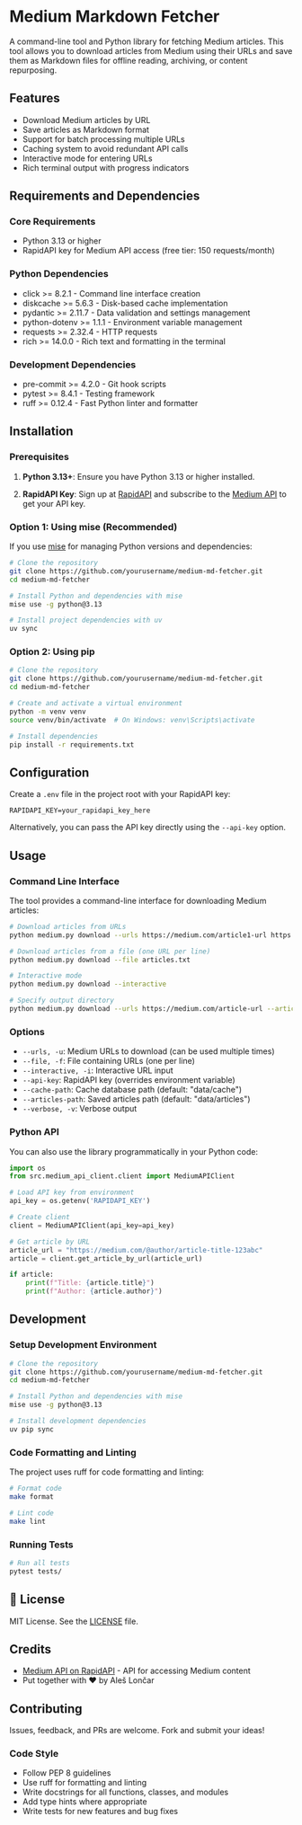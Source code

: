 # Medium Markdown Fetcher

A command-line tool and Python library for fetching Medium articles. This tool allows you to download articles from Medium using their URLs and save them as Markdown files for offline reading, archiving, or content repurposing.

## Features

- Download Medium articles by URL
- Save articles as Markdown format
- Support for batch processing multiple URLs
- Caching system to avoid redundant API calls
- Interactive mode for entering URLs
- Rich terminal output with progress indicators

## Requirements and Dependencies

### Core Requirements

- Python 3.13 or higher
- RapidAPI key for Medium API access (free tier: 150 requests/month)

### Python Dependencies

- click >= 8.2.1 - Command line interface creation
- diskcache >= 5.6.3 - Disk-based cache implementation
- pydantic >= 2.11.7 - Data validation and settings management
- python-dotenv >= 1.1.1 - Environment variable management
- requests >= 2.32.4 - HTTP requests
- rich >= 14.0.0 - Rich text and formatting in the terminal

### Development Dependencies

- pre-commit >= 4.2.0 - Git hook scripts
- pytest >= 8.4.1 - Testing framework
- ruff >= 0.12.4 - Fast Python linter and formatter

## Installation

### Prerequisites

1. **Python 3.13+**: Ensure you have Python 3.13 or higher installed.

2. **RapidAPI Key**: Sign up at [RapidAPI](https://rapidapi.com/) and subscribe to the [Medium API](https://rapidapi.com/nishujain199719-vgIfuFHZxVZ/api/medium2) to get your API key.

### Option 1: Using mise (Recommended)

If you use [mise](https://mise.jdx.dev/) for managing Python versions and dependencies:

```bash
# Clone the repository
git clone https://github.com/yourusername/medium-md-fetcher.git
cd medium-md-fetcher

# Install Python and dependencies with mise
mise use -g python@3.13

# Install project dependencies with uv
uv sync
```

### Option 2: Using pip

```bash
# Clone the repository
git clone https://github.com/yourusername/medium-md-fetcher.git
cd medium-md-fetcher

# Create and activate a virtual environment
python -m venv venv
source venv/bin/activate  # On Windows: venv\Scripts\activate

# Install dependencies
pip install -r requirements.txt
```

## Configuration

Create a `.env` file in the project root with your RapidAPI key:

```
RAPIDAPI_KEY=your_rapidapi_key_here
```

Alternatively, you can pass the API key directly using the `--api-key` option.

## Usage

### Command Line Interface

The tool provides a command-line interface for downloading Medium articles:

```bash
# Download articles from URLs
python medium.py download --urls https://medium.com/article1-url https://medium.com/article2-url

# Download articles from a file (one URL per line)
python medium.py download --file articles.txt

# Interactive mode
python medium.py download --interactive

# Specify output directory
python medium.py download --urls https://medium.com/article-url --articles-path custom/output/path
```

### Options

- `--urls, -u`: Medium URLs to download (can be used multiple times)
- `--file, -f`: File containing URLs (one per line)
- `--interactive, -i`: Interactive URL input
- `--api-key`: RapidAPI key (overrides environment variable)
- `--cache-path`: Cache database path (default: "data/cache")
- `--articles-path`: Saved articles path (default: "data/articles")
- `--verbose, -v`: Verbose output

### Python API

You can also use the library programmatically in your Python code:

```python
import os
from src.medium_api_client.client import MediumAPIClient

# Load API key from environment
api_key = os.getenv('RAPIDAPI_KEY')

# Create client
client = MediumAPIClient(api_key=api_key)

# Get article by URL
article_url = "https://medium.com/@author/article-title-123abc"
article = client.get_article_by_url(article_url)

if article:
    print(f"Title: {article.title}")
    print(f"Author: {article.author}")
```

## Development

### Setup Development Environment

```bash
# Clone the repository
git clone https://github.com/yourusername/medium-md-fetcher.git
cd medium-md-fetcher

# Install Python and dependencies with mise
mise use -g python@3.13

# Install development dependencies
uv pip sync
```

### Code Formatting and Linting

The project uses ruff for code formatting and linting:

```bash
# Format code
make format

# Lint code
make lint
```

### Running Tests

```bash
# Run all tests
pytest tests/
```

## 🧾 License

MIT License. See the [LICENSE](LICENSE) file.

## Credits

- [Medium API on RapidAPI](https://rapidapi.com/nishujain199719-vgIfuFHZxVZ/api/medium2) - API for accessing Medium content
- Put together with ❤️ by Aleš Lončar

## Contributing

Issues, feedback, and PRs are welcome. Fork and submit your ideas!

### Code Style

- Follow PEP 8 guidelines
- Use ruff for formatting and linting
- Write docstrings for all functions, classes, and modules
- Add type hints where appropriate
- Write tests for new features and bug fixes
